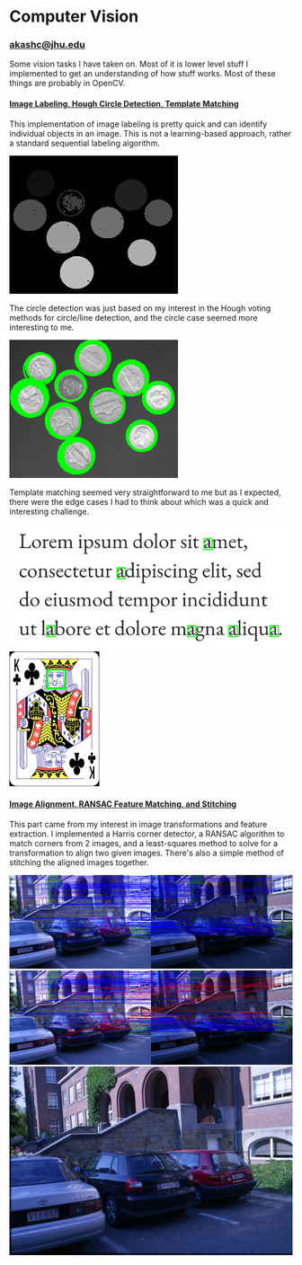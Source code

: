 # Computer Vision

### akashc@jhu.edu

Some vision tasks I have taken on. Most of it is lower level stuff I implemented to get an understanding of how stuff works. Most of these things are probably in OpenCV.

#### [Image Labeling, Hough Circle Detection, Template Matching](./label-circ-match)

This implementation of image labeling is pretty quick and can identify individual objects in an image. This is not a learning-based approach, rather a standard sequential labeling algorithm.

![labeling](./label-circ-match/output/coins_labeled.png)

The circle detection was just based on my interest in the Hough voting methods for circle/line detection, and the circle case seemed more interesting to me.

![circ-detect](./label-circ-match/output/coins_circles.png)

Template matching seemed very straightforward to me but as I expected, there were the edge cases I had to think about which was a quick and interesting challenge.

![temp-match1](./label-circ-match/output/text.png)
![temp-match2](./label-circ-match/output/king.png)

#### [Image Alignment, RANSAC Feature Matching, and Stitching](./im-alignment)

This part came from my interest in image transformations and feature extraction. I implemented a Harris corner detector, a RANSAC algorithm to match corners from 2 images, and a least-squares method to solve for a transformation to align two given images. There's also a simple method of stitching the aligned images together.

![align-stack](./im-alignment/output/leuven_stacked.png)
![align-ransac](./im-alignment/output/leuven_RANSACstacked.png)
![align-stitch](./im-alignment/output/leuven_stitched.png)
